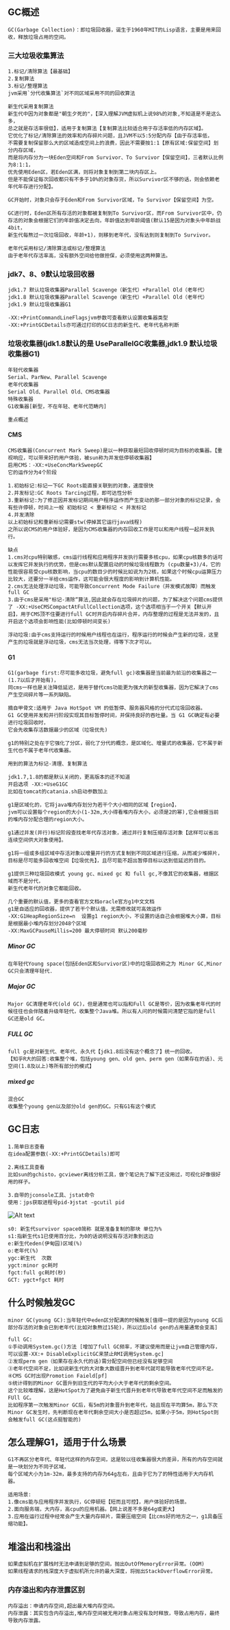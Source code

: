 ## GC概述
    GC(Garbage Collection)：即垃圾回收器，诞生于1960年MIT的Lisp语言，主要是用来回收，释放垃圾占用的空间。
    
### 三大垃圾收集算法
    1.标记/清除算法【最基础】
    2.复制算法
    3.标记/整理算法
    jvm采用`分代收集算法`对不同区域采用不同的回收算法

    新生代采用复制算法
    新生代中因为对象都是"朝生夕死的"，【深入理解JVM虚拟机上说98%的对象,不知道是不是这么多，
    总之就是存活率很低】，适用于复制算法【复制算法比较适合用于存活率低的内存区域】。
    它优化了标记/清除算法的效率和内存碎片问题，且JVM不以5:5分配内存【由于存活率低，
    不需要复制保留那么大的区域造成空间上的浪费，因此不需要按1:1【原有区域:保留空间】划分内存区域，
    而是将内存分为一块Eden空间和From Survivor、To Survivor【保留空间】，三者默认比例为8:1:1，
    优先使用Eden区，若Eden区满，则将对象复制到第二块内存区上。
    但是不能保证每次回收都只有不多于10%的对象存货，所以Survivor区不够的话，则会依赖老年代年存进行分配】。
    
    GC开始时，对象只会存于Eden和From Survivor区域，To Survivor【保留空间】为空。
    
    GC进行时，Eden区所有存活的对象都被复制到To Survivor区，而From Survivor区中，仍存活的对象会根据它们的年龄值决定去向，年龄值达到年龄阈值(默认15是因为对象头中年龄战4bit，
    新生代每熬过一次垃圾回收，年龄+1)，则移到老年代，没有达到则复制到To Survivor。
    
    老年代采用标记/清除算法或标记/整理算法
    由于老年代存活率高，没有额外空间给他做担保，必须使用这两种算法。

### jdk7、8、9默认垃圾回收器
    jdk1.7 默认垃圾收集器Parallel Scavenge（新生代）+Parallel Old（老年代）
    jdk1.8 默认垃圾收集器Parallel Scavenge（新生代）+Parallel Old（老年代）
    jdk1.9 默认垃圾收集器G1
    
    -XX:+PrintCommandLineFlagsjvm参数可查看默认设置收集器类型
    -XX:+PrintGCDetails亦可通过打印的GC日志的新生代、老年代名称判断

### 垃圾收集器(jdk1.8默认的是 UseParallelGC收集器,jdk1.9 默认垃圾收集器G1)
    年轻代收集器
    Serial、ParNew、Parallel Scavenge
    老年代收集器
    Serial Old、Parallel Old、CMS收集器
    特殊收集器
    G1收集器[新型，不在年轻、老年代范畴内]
    
    重点概述
#### CMS
    CMS收集器(Concurrent Mark Sweep)是以一种获取最短回收停顿时间为目标的收集器。【重视响应，可以带来好的用户体验，被sun称为并发低停顿收集器】
    启用CMS：-XX:+UseConcMarkSweepGC
    它的运作分为4个阶段
    
    1.初始标记:标记一下GC Roots能直接关联到的对象，速度很快
    2.并发标记:GC Roots Tarcing过程，即可达性分析
    3.重新标记:为了修正因并发标记期间用户程序运作而产生变动的那一部分对象的标记记录，会有些许停顿，时间上一般 初始标记 < 重新标记 < 并发标记
    4.并发清除
    以上初始标记和重新标记需要stw(停掉其它运行java线程)
    之所以说CMS的用户体验好，是因为CMS收集器的内存回收工作是可以和用户线程一起并发执行。
    
    缺点
    1.cms对cpu特别敏感，cms运行线程和应用程序并发执行需要多核cpu，如果cpu核数多的话可以发挥它并发执行的优势，但是cms默认配置启动的时候垃圾线程数为 (cpu数量+3)/4，它的性能很容易受cpu核数影响，当cpu的数目少的时候比如说为为2核，如果这个时候cpu运算压力比较大，还要分一半给cms运作，这可能会很大程度的影响到计算机性能。
    2.cms无法处理浮动垃圾，可能导致Concurrent Mode Failure（并发模式故障）而触发full GC
    3.由于cms是采用"标记-清除“算法,因此就会存在垃圾碎片的问题，为了解决这个问题cms提供了 -XX:+UseCMSCompactAtFullCollection选项，这个选项相当于一个开关【默认开启】，用于CMS顶不住要进行full GC时开启内存碎片合并，内存整理的过程是无法并发的，且开启这个选项会影响性能(比如停顿时间变长)
    
    浮动垃圾:由于cms支持运行的时候用户线程也在运行，程序运行的时候会产生新的垃圾，这里产生的垃圾就是浮动垃圾，cms无法当次处理，得等下次才可以。
#### G1
    G1(garbage first:尽可能多收垃圾，避免full gc)收集器是当前最为前沿的收集器之一(1.7以后才开始有)，
    同cms一样也是关注降低延迟，是用于替代cms功能更为强大的新型收集器，因为它解决了cms产生空间碎片等一系列缺陷。
    
    摘自甲骨文:适用于 Java HotSpot VM 的低暂停、服务器风格的分代式垃圾回收器。
    G1 GC使用并发和并行阶段实现其目标暂停时间，并保持良好的吞吐量。当 G1 GC确定有必要进行垃圾回收时，
    它会先收集存活数据最少的区域（垃圾优先)
    
    g1的特别之处在于它强化了分区，弱化了分代的概念，是区域化、增量式的收集器，它不属于新生代也不属于老年代收集器。
    
    用到的算法为标记-清理、复制算法
    
    jdk1.7,1.8的都是默认关闭的，更高版本的还不知道
    开启选项 -XX:+UseG1GC 
    比如在tomcat的catania.sh启动参数加上
    
    g1是区域化的，它将java堆内存划分为若干个大小相同的区域【region】，
    jvm可以设置每个region的大小(1-32m,大小得看堆内存大小，必须是2的幂),它会根据当前的堆内存分配合理的region大小。
    
    g1通过并发(并行)标记阶段查找老年代存活对象，通过并行复制压缩存活对象【这样可以省出连续空间供大对象使用】。
    
    g1将一组或多组区域中存活对象以增量并行的方式复制到不同区域进行压缩，从而减少堆碎片，
    目标是尽可能多回收堆空间【垃圾优先】，且尽可能不超出暂停目标以达到低延迟的目的。
    
    g1提供三种垃圾回收模式 young gc、mixed gc 和 full gc,不像其它的收集器，根据区域而不是分代，
    新生代老年代的对象它都能回收。
    
    几个重要的默认值，更多的查看官方文档oracle官方g1中文文档
    g1是自适应的回收器，提供了若干个默认值，无需修改就可高效运作
    -XX:G1HeapRegionSize=n  设置g1 region大小，不设置的话自己会根据堆大小算，目标是根据最小堆内存划分2048个区域
    -XX:MaxGCPauseMillis=200 最大停顿时间 默认200毫秒

##### Minor GC
    在年轻代Young space(包括Eden区和Survivor区)中的垃圾回收称之为 Minor GC,Minor GC只会清理年轻代.
##### Major GC
    Major GC清理老年代(old GC)，但是通常也可以指和Full GC是等价，因为收集老年代的时候往往也会伴随着升级年轻代，收集整个Java堆。所以有人问的时候需问清楚它指的是full GC还是old GC。
##### FULL GC
    full gc是对新生代、老年代、永久代【jdk1.8后没有这个概念了】统一的回收。
    【知乎R大的回答:收集整个堆，包括young gen、old gen、perm gen（如果存在的话)、元空间(1.8及以上)等所有部分的模式】
##### mixed gc
    混合GC
    收集整个young gen以及部分old gen的GC。只有G1有这个模式

## GC日志
    1.简单日志查看
    在idea配置参数(-XX:+PrintGCDetails)即可
    
    2.离线工具查看
    比如sun的gchisto，gcviewer离线分析工具，做个笔记先了解下还没用过，可视化好像很好用的样子。
    
    3.自带的jconsole工具、jstat命令
    使用：jps获取进程号pid-》jstat -gcutil pid
![Alt text](../gc/jstat.png)

    s0: 新生代survivor space0简称 就是准备复制的那块 单位为%
    s1:指新生代s1已使用百分比，为0的话说明没有存活对象到这边
    e:新生代eden(伊甸园)区域(%)
    o:老年代(%)
    ygc:新生代  次数
    ygct:minor gc耗时
    fgct:full gc耗时(秒)
    GCT: ygct+fgct 耗时

## 什么时候触发GC
    minor GC(young GC):当年轻代中eden区分配满的时候触发[值得一提的是因为young GC后部分存活的对象会已到老年代(比如对象熬过15轮)，所以过后old gen的占用量通常会变高]
    
    full GC:
    ①手动调用System.gc()方法 [增加了full GC频率，不建议使用而是让jvm自己管理内存，可以设置-XX:+ DisableExplicitGC来禁止RMI调用System.gc]
    ②发现perm gen（如果存在永久代的话)需分配空间但已经没有足够空间
    ③老年代空间不足，比如说新生代的大对象大数组晋升到老年代就可能导致老年代空间不足。
    ④CMS GC时出现Promotion Faield[pf]
    ⑤统计得到的Minor GC晋升到旧生代的平均大小大于老年代的剩余空间。
    这个比较难理解，这是HotSpot为了避免由于新生代晋升到老年代导致老年代空间不足而触发的FUll GC。
    比如程序第一次触发Minor GC后，有5m的对象晋升到老年代，姑且现在平均算5m，那么下次Minor GC发生时，先判断现在老年代剩余空间大小是否超过5m，如果小于5m，则HotSpot则会触发full GC(这点挺智能的)

## 怎么理解G1，适用于什么场景
    G1不再区分老年代、年轻代这样的内存空间，这是较以往收集器很大的差异，所有的内存空间就是一块划分为不同子区域，
    每个区域大小为1m-32m，最多支持的内存为64g左右，且由于它为了的特性适用于大内存机器。
    
    适用场景:
    1.像cms能与应用程序并发执行，GC停顿短【短而且可控】，用户体验好的场景。
    2.面向服务端，大内存，高cpu的应用机器。【网上说差不多是64g或更大】
    3.应用在运行过程中经常会产生大量内存碎片，需要压缩空间【比cms好的地方之一，g1具备压缩功能】。

## 堆溢出和栈溢出
    如果虚拟机在扩展栈时无法申请到足够的空间，抛出OutOfMemoryError异常。(OOM)
    如果线程请求的栈深度大于虚拟机所允许的最大深度，将抛出StackOverflowError异常。

### 内存溢出和内存泄露区别
    内存溢出：申请内存空间,超出最大堆内存空间。
    内存泄露：其实包含内存溢出,堆内存空间被无用对象占用没有及时释放，导致占用内存，最终导致内存泄露。